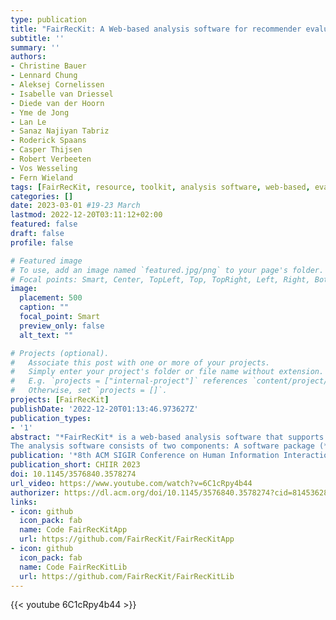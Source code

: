```yaml
---
type: publication
title: "FairRecKit: A Web-based analysis software for recommender evaluations"
subtitle: ''
summary: ''
authors:
- Christine Bauer
- Lennard Chung
- Aleksej Cornelissen
- Isabelle van Driessel
- Diede van der Hoorn
- Yme de Jong
- Lan Le
- Sanaz Najiyan Tabriz
- Roderick Spaans
- Casper Thijsen
- Robert Verbeeten
- Vos Wesseling
- Fern Wieland 
tags: [FairRecKit, resource, toolkit, analysis software, web-based, evaluation, analysis, recommender systems, music, movies]
categories: []
date: 2023-03-01 #19-23 March
lastmod: 2022-12-20T03:11:12+02:00
featured: false
draft: false
profile: false

# Featured image
# To use, add an image named `featured.jpg/png` to your page's folder.
# Focal points: Smart, Center, TopLeft, Top, TopRight, Left, Right, BottomLeft, Bottom, BottomRight.
image:
  placement: 500
  caption: ""
  focal_point: Smart
  preview_only: false
  alt_text: ""

# Projects (optional).
#   Associate this post with one or more of your projects.
#   Simply enter your project's folder or file name without extension.
#   E.g. `projects = ["internal-project"]` references `content/project/deep-learning/index.md`.
#   Otherwise, set `projects = []`.
projects: [FairRecKit]
publishDate: '2022-12-20T01:13:46.973627Z'
publication_types:
- '1'
abstract: "*FairRecKit* is a web-based analysis software that supports researchers in performing, analyzing, and understanding recommendation computations. The idea behind *FairRecKit* is to facilitate the in-depth analysis of recommendation outcomes considering fairness aspects. With (nested) filters on user or item attributes, metrics can easily be compared across user and item subgroups. Further, (nested) filters can also be used on dataset level; this way, recommendation outcomes can be compared across several sub-datasets to analyze for differences considering fairness aspects. The software currently features 5 datasets, 11 metrics, and 21 recommendation algorithms to be used in computational experimentation. It is open source and developed in a modular manner to facilitate extension. 
The analysis software consists of two components: A software package (*FairRecKitLib*) that is used to run recommendation algorithms on the available datasets and a web-based user interface (*FairRecKitApp*) to start experiments, retrieve results of previous experiments, and analyze details. The application also comes with an extensive documentation and options for result customization, which makes for a flexible tool that supports in-depth analysis."
publication: '*8th ACM SIGIR Conference on Human Information Interaction and Retrieval*'
publication_short: CHIIR 2023
doi: 10.1145/3576840.3578274
url_video: https://www.youtube.com/watch?v=6C1cRpy4b44
authorizer: https://dl.acm.org/doi/10.1145/3576840.3578274?cid=81453628934
links:
- icon: github
  icon_pack: fab
  name: Code FairRecKitApp
  url: https://github.com/FairRecKit/FairRecKitApp
- icon: github
  icon_pack: fab
  name: Code FairRecKitLib
  url: https://github.com/FairRecKit/FairRecKitLib
---
```


{{< youtube 6C1cRpy4b44 >}}